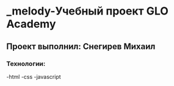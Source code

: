 # _melody-Учебный проект GLO Academy
## Проект выполнил: Снегирев Михаил
### Технологии:
-html
-css
-javascript

